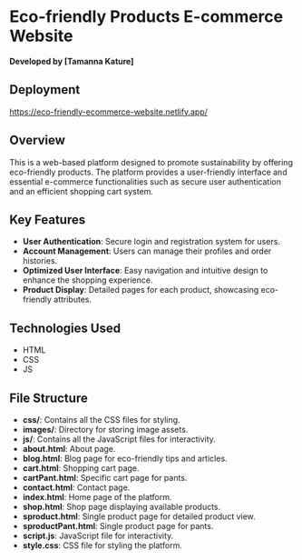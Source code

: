 # Eco-friendly Products E-commerce Website

**Developed by [Tamanna Kature]**

## Deployment
https://eco-friendly-ecommerce-website.netlify.app/

## Overview
This is a web-based platform designed to promote sustainability by offering eco-friendly products. The platform provides a user-friendly interface and essential e-commerce functionalities such as secure user authentication and an efficient shopping cart system.

## Key Features
- **User Authentication**: Secure login and registration system for users.
- **Account Management**: Users can manage their profiles and order histories.
- **Optimized User Interface**: Easy navigation and intuitive design to enhance the shopping experience.
- **Product Display**: Detailed pages for each product, showcasing eco-friendly attributes.

## Technologies Used
- HTML
- CSS
- JS

## File Structure
- **css/**: Contains all the CSS files for styling.
- **images/**: Directory for storing image assets.
- **js/**: Contains all the JavaScript files for interactivity.
- **about.html**: About page.
- **blog.html**: Blog page for eco-friendly tips and articles.
- **cart.html**: Shopping cart page.
- **cartPant.html**: Specific cart page for pants.
- **contact.html**: Contact page.
- **index.html**: Home page of the platform.
- **shop.html**: Shop page displaying available products.
- **sproduct.html**: Single product page for detailed product view.
- **sproductPant.html**: Single product page for pants.
- **script.js**: JavaScript file for interactivity.
- **style.css**: CSS file for styling the platform.
